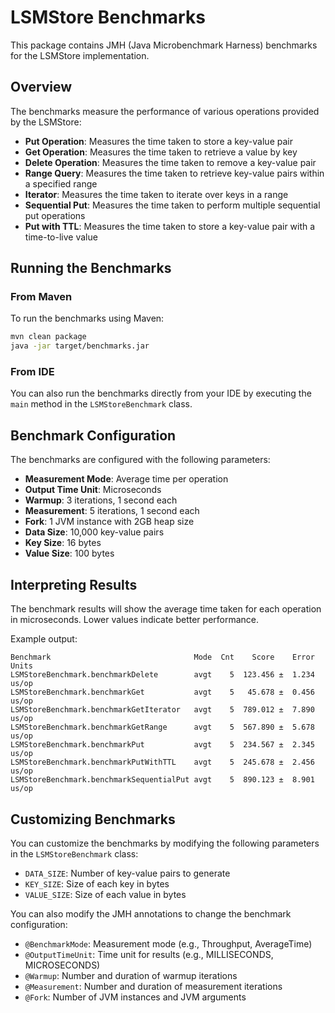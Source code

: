 # LSMStore Benchmarks

This package contains JMH (Java Microbenchmark Harness) benchmarks for the LSMStore implementation.

## Overview

The benchmarks measure the performance of various operations provided by the LSMStore:

- **Put Operation**: Measures the time taken to store a key-value pair
- **Get Operation**: Measures the time taken to retrieve a value by key
- **Delete Operation**: Measures the time taken to remove a key-value pair
- **Range Query**: Measures the time taken to retrieve key-value pairs within a specified range
- **Iterator**: Measures the time taken to iterate over keys in a range
- **Sequential Put**: Measures the time taken to perform multiple sequential put operations
- **Put with TTL**: Measures the time taken to store a key-value pair with a time-to-live value

## Running the Benchmarks

### From Maven

To run the benchmarks using Maven:

```bash
mvn clean package
java -jar target/benchmarks.jar
```

### From IDE

You can also run the benchmarks directly from your IDE by executing the `main` method in the `LSMStoreBenchmark` class.

## Benchmark Configuration

The benchmarks are configured with the following parameters:

- **Measurement Mode**: Average time per operation
- **Output Time Unit**: Microseconds
- **Warmup**: 3 iterations, 1 second each
- **Measurement**: 5 iterations, 1 second each
- **Fork**: 1 JVM instance with 2GB heap size
- **Data Size**: 10,000 key-value pairs
- **Key Size**: 16 bytes
- **Value Size**: 100 bytes

## Interpreting Results

The benchmark results will show the average time taken for each operation in microseconds. Lower values indicate better performance.

Example output:

```
Benchmark                                Mode  Cnt    Score    Error  Units
LSMStoreBenchmark.benchmarkDelete        avgt    5  123.456 ±  1.234  us/op
LSMStoreBenchmark.benchmarkGet           avgt    5   45.678 ±  0.456  us/op
LSMStoreBenchmark.benchmarkGetIterator   avgt    5  789.012 ±  7.890  us/op
LSMStoreBenchmark.benchmarkGetRange      avgt    5  567.890 ±  5.678  us/op
LSMStoreBenchmark.benchmarkPut           avgt    5  234.567 ±  2.345  us/op
LSMStoreBenchmark.benchmarkPutWithTTL    avgt    5  245.678 ±  2.456  us/op
LSMStoreBenchmark.benchmarkSequentialPut avgt    5  890.123 ±  8.901  us/op
```

## Customizing Benchmarks

You can customize the benchmarks by modifying the following parameters in the `LSMStoreBenchmark` class:

- `DATA_SIZE`: Number of key-value pairs to generate
- `KEY_SIZE`: Size of each key in bytes
- `VALUE_SIZE`: Size of each value in bytes

You can also modify the JMH annotations to change the benchmark configuration:

- `@BenchmarkMode`: Measurement mode (e.g., Throughput, AverageTime)
- `@OutputTimeUnit`: Time unit for results (e.g., MILLISECONDS, MICROSECONDS)
- `@Warmup`: Number and duration of warmup iterations
- `@Measurement`: Number and duration of measurement iterations
- `@Fork`: Number of JVM instances and JVM arguments